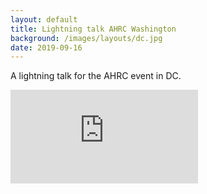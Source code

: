 ```yaml
---
layout: default
title: Lightning talk AHRC Washington
background: /images/layouts/dc.jpg
date: 2019-09-16
---
```

A lightning talk for the AHRC event in DC.

<div class="embed-responsive embed-responsive-1by1 mb-3">
  <iframe src="https://docs.google.com/presentation/d/e/2PACX-1vTsRgYaK9biEMLxbHOpg58FP100NqCBHcLeBJ2Xxem5yjaS3fVa0-DF5vfReyt_0g/embed?start=false&loop=false&delayms=3000" frameborder="0" class="embed-responsive-item" allowfullscreen="true" mozallowfullscreen="true" webkitallowfullscreen="true"></iframe>
</div>
